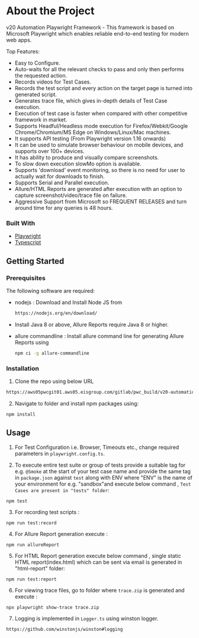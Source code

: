 # About the Project

v20 Automation Playwright Framework - This framework is based on Microsoft Playwright which enables reliable end-to-end testing for modern web apps.

Top Features:

- Easy to Configure.
- Auto-waits for all the relevant checks to pass and only then performs the requested action.
- Records videos for Test Cases.
- Records the test script and every action on the target page is turned into generated script.
- Generates trace file, which gives in-depth details of Test Case execution.
- Execution of test case is faster when compared with other competitive framework in market.
- Supports Headful/Headless mode execution for Firefox/Webkit/Google Chrome/Chromium/MS Edge on Windows/Linux/Mac machines.
- It supports API testing (From Playwright version 1.16 onwards)
- It can be used to simulate browser behaviour on mobile devices, and supports over 100+ devices.
- It has ability to produce and visually compare screenshots.
- To slow down execution slowMo option is available.
- Supports 'download' event monitoring, so there is no need for user to actually wait for downloads to finish.
- Supports Serial and Parallel execution.
- Allure/HTML Reports are generated after execution with an option to capture screenshot/video/trace file on failure.
- Aggressive Support from Microsoft so FREQUENT RELEASES and turn around time for any queries is 48 hours.

### Built With

- [Playwright](https://playwright.dev)
- [Typescript](https://www.typescriptlang.org/)

## Getting Started

### Prerequisites

The following software are required:

- nodejs : Download and Install Node JS from
  ```sh
  https://nodejs.org/en/download/
  ```
- Install Java 8 or above, Allure Reports require Java 8 or higher.

- allure commandline : Install allure command line for generating Allure Reports using
  ```sh
  npm ci -g allure-commandline
  ```

### Installation

1. Clone the repo using below URL

```sh
https://aws05pwcgit01.aws05.eisgroup.com/gitlab/pwc_build/v20-automation.git
```

2. Navigate to folder and install npm packages using:

```sh
npm install
```

<!-- USAGE EXAMPLES-->

## Usage

1. For Test Configuration i.e. Browser, Timeouts etc., change required parameters in `playwright.config.ts`.

2. To execute entire test suite or group of tests provide a suitable tag for e.g. `@Smoke` at the start of your test case name and provide the same tag in `package.json` against `test` along with ENV where "ENV" is the name of your environment for e.g. "sandbox"and execute below command , `Test Cases are present in "tests" folder`:

```JS
npm test
```

3. For recording test scripts :

```JS
npm run test:record
```

4. For Allure Report generation execute :

```JS
npm run allureReport
```
5. For HTML Report generation execute below command , single static HTML report(index.html) which can be sent via email is generated in "html-report" folder:

```JS
npm run test:report
```

6. For viewing trace files, go to folder where `trace.zip` is generated and execute :
```JS
npx playwright show-trace trace.zip
```

7. Logging is implemented in `Logger.ts` using winston logger. 

`https://github.com/winstonjs/winston#logging`
